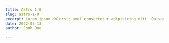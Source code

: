 ```yaml
---
title: Astro 1.0
slug: astro-1-0
excerpt: Lorem ipsum dolorsit amet consectetur adipisicing elit. Quisquam voluptate,quae,quod,voluptates quibusdam voluptatibus quidem voluptatum quos  quia quas nesciunt.Quisquam,quae.Quisquam,quae.Quisquam,quae.Quisquam,quae.
date: 2022-05-13
author: Jonh Doe

---
```

